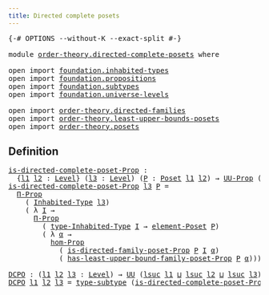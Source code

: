 ```yaml
---
title: Directed complete posets
---
```


<pre class="Agda"><a id="50" class="Symbol">{-#</a> <a id="54" class="Keyword">OPTIONS</a> <a id="62" class="Pragma">--without-K</a> <a id="74" class="Pragma">--exact-split</a> <a id="88" class="Symbol">#-}</a>

<a id="93" class="Keyword">module</a> <a id="100" href="order-theory.directed-complete-posets.html" class="Module">order-theory.directed-complete-posets</a> <a id="138" class="Keyword">where</a>

<a id="145" class="Keyword">open</a> <a id="150" class="Keyword">import</a> <a id="157" href="foundation.inhabited-types.html" class="Module">foundation.inhabited-types</a>
<a id="184" class="Keyword">open</a> <a id="189" class="Keyword">import</a> <a id="196" href="foundation.propositions.html" class="Module">foundation.propositions</a>
<a id="220" class="Keyword">open</a> <a id="225" class="Keyword">import</a> <a id="232" href="foundation.subtypes.html" class="Module">foundation.subtypes</a>
<a id="252" class="Keyword">open</a> <a id="257" class="Keyword">import</a> <a id="264" href="foundation.universe-levels.html" class="Module">foundation.universe-levels</a>

<a id="292" class="Keyword">open</a> <a id="297" class="Keyword">import</a> <a id="304" href="order-theory.directed-families.html" class="Module">order-theory.directed-families</a>
<a id="335" class="Keyword">open</a> <a id="340" class="Keyword">import</a> <a id="347" href="order-theory.least-upper-bounds-posets.html" class="Module">order-theory.least-upper-bounds-posets</a>
<a id="386" class="Keyword">open</a> <a id="391" class="Keyword">import</a> <a id="398" href="order-theory.posets.html" class="Module">order-theory.posets</a>
</pre>
## Definition

<pre class="Agda"><a id="is-directed-complete-poset-Prop"></a><a id="446" href="order-theory.directed-complete-posets.html#446" class="Function">is-directed-complete-poset-Prop</a> <a id="478" class="Symbol">:</a>
  <a id="482" class="Symbol">{</a><a id="483" href="order-theory.directed-complete-posets.html#483" class="Bound">l1</a> <a id="486" href="order-theory.directed-complete-posets.html#486" class="Bound">l2</a> <a id="489" class="Symbol">:</a> <a id="491" href="Agda.Primitive.html#597" class="Postulate">Level</a><a id="496" class="Symbol">}</a> <a id="498" class="Symbol">(</a><a id="499" href="order-theory.directed-complete-posets.html#499" class="Bound">l3</a> <a id="502" class="Symbol">:</a> <a id="504" href="Agda.Primitive.html#597" class="Postulate">Level</a><a id="509" class="Symbol">)</a> <a id="511" class="Symbol">(</a><a id="512" href="order-theory.directed-complete-posets.html#512" class="Bound">P</a> <a id="514" class="Symbol">:</a> <a id="516" href="order-theory.posets.html#731" class="Function">Poset</a> <a id="522" href="order-theory.directed-complete-posets.html#483" class="Bound">l1</a> <a id="525" href="order-theory.directed-complete-posets.html#486" class="Bound">l2</a><a id="527" class="Symbol">)</a> <a id="529" class="Symbol">→</a> <a id="531" href="foundation-core.propositions.html#1393" class="Function">UU-Prop</a> <a id="539" class="Symbol">(</a><a id="540" href="order-theory.directed-complete-posets.html#483" class="Bound">l1</a> <a id="543" href="Agda.Primitive.html#810" class="Primitive Operator">⊔</a> <a id="545" href="order-theory.directed-complete-posets.html#486" class="Bound">l2</a> <a id="548" href="Agda.Primitive.html#810" class="Primitive Operator">⊔</a> <a id="550" href="Agda.Primitive.html#780" class="Primitive">lsuc</a> <a id="555" href="order-theory.directed-complete-posets.html#499" class="Bound">l3</a><a id="557" class="Symbol">)</a>
<a id="559" href="order-theory.directed-complete-posets.html#446" class="Function">is-directed-complete-poset-Prop</a> <a id="591" href="order-theory.directed-complete-posets.html#591" class="Bound">l3</a> <a id="594" href="order-theory.directed-complete-posets.html#594" class="Bound">P</a> <a id="596" class="Symbol">=</a>
  <a id="600" href="foundation-core.propositions.html#6694" class="Function">Π-Prop</a>
    <a id="611" class="Symbol">(</a> <a id="613" href="foundation.inhabited-types.html#593" class="Function">Inhabited-Type</a> <a id="628" href="order-theory.directed-complete-posets.html#591" class="Bound">l3</a><a id="630" class="Symbol">)</a>
    <a id="636" class="Symbol">(</a> <a id="638" class="Symbol">λ</a> <a id="640" href="order-theory.directed-complete-posets.html#640" class="Bound">I</a> <a id="642" class="Symbol">→</a>
      <a id="650" href="foundation-core.propositions.html#6694" class="Function">Π-Prop</a>
        <a id="665" class="Symbol">(</a> <a id="667" href="foundation.inhabited-types.html#735" class="Function">type-Inhabited-Type</a> <a id="687" href="order-theory.directed-complete-posets.html#640" class="Bound">I</a> <a id="689" class="Symbol">→</a> <a id="691" href="order-theory.posets.html#1145" class="Function">element-Poset</a> <a id="705" href="order-theory.directed-complete-posets.html#594" class="Bound">P</a><a id="706" class="Symbol">)</a>
        <a id="716" class="Symbol">(</a> <a id="718" class="Symbol">λ</a> <a id="720" href="order-theory.directed-complete-posets.html#720" class="Bound">α</a> <a id="722" class="Symbol">→</a>
          <a id="734" href="foundation-core.propositions.html#8796" class="Function">hom-Prop</a>
            <a id="755" class="Symbol">(</a> <a id="757" href="order-theory.directed-families.html#413" class="Function">is-directed-family-poset-Prop</a> <a id="787" href="order-theory.directed-complete-posets.html#594" class="Bound">P</a> <a id="789" href="order-theory.directed-complete-posets.html#640" class="Bound">I</a> <a id="791" href="order-theory.directed-complete-posets.html#720" class="Bound">α</a><a id="792" class="Symbol">)</a>
            <a id="806" class="Symbol">(</a> <a id="808" href="order-theory.least-upper-bounds-posets.html#6334" class="Function">has-least-upper-bound-family-poset-Prop</a> <a id="848" href="order-theory.directed-complete-posets.html#594" class="Bound">P</a> <a id="850" href="order-theory.directed-complete-posets.html#720" class="Bound">α</a><a id="851" class="Symbol">)))</a>

<a id="DCPO"></a><a id="856" href="order-theory.directed-complete-posets.html#856" class="Function">DCPO</a> <a id="861" class="Symbol">:</a> <a id="863" class="Symbol">(</a><a id="864" href="order-theory.directed-complete-posets.html#864" class="Bound">l1</a> <a id="867" href="order-theory.directed-complete-posets.html#867" class="Bound">l2</a> <a id="870" href="order-theory.directed-complete-posets.html#870" class="Bound">l3</a> <a id="873" class="Symbol">:</a> <a id="875" href="Agda.Primitive.html#597" class="Postulate">Level</a><a id="880" class="Symbol">)</a> <a id="882" class="Symbol">→</a> <a id="884" href="foundation-core.universe-levels.html#235" class="Primitive">UU</a> <a id="887" class="Symbol">(</a><a id="888" href="Agda.Primitive.html#780" class="Primitive">lsuc</a> <a id="893" href="order-theory.directed-complete-posets.html#864" class="Bound">l1</a> <a id="896" href="Agda.Primitive.html#810" class="Primitive Operator">⊔</a> <a id="898" href="Agda.Primitive.html#780" class="Primitive">lsuc</a> <a id="903" href="order-theory.directed-complete-posets.html#867" class="Bound">l2</a> <a id="906" href="Agda.Primitive.html#810" class="Primitive Operator">⊔</a> <a id="908" href="Agda.Primitive.html#780" class="Primitive">lsuc</a> <a id="913" href="order-theory.directed-complete-posets.html#870" class="Bound">l3</a><a id="915" class="Symbol">)</a>
<a id="917" href="order-theory.directed-complete-posets.html#856" class="Function">DCPO</a> <a id="922" href="order-theory.directed-complete-posets.html#922" class="Bound">l1</a> <a id="925" href="order-theory.directed-complete-posets.html#925" class="Bound">l2</a> <a id="928" href="order-theory.directed-complete-posets.html#928" class="Bound">l3</a> <a id="931" class="Symbol">=</a> <a id="933" href="foundation-core.subtypes.html#2619" class="Function">type-subtype</a> <a id="946" class="Symbol">(</a><a id="947" href="order-theory.directed-complete-posets.html#446" class="Function">is-directed-complete-poset-Prop</a> <a id="979" class="Symbol">{</a><a id="980" href="order-theory.directed-complete-posets.html#922" class="Bound">l1</a><a id="982" class="Symbol">}</a> <a id="984" class="Symbol">{</a><a id="985" href="order-theory.directed-complete-posets.html#925" class="Bound">l2</a><a id="987" class="Symbol">}</a> <a id="989" href="order-theory.directed-complete-posets.html#928" class="Bound">l3</a><a id="991" class="Symbol">)</a>
</pre>